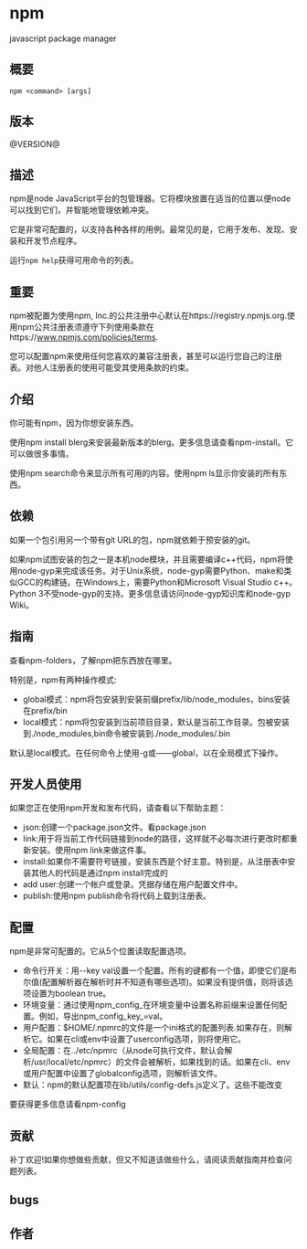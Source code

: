 # npm
javascript package manager
## 概要
```cli
npm <command> [args]
```
## 版本
@VERSION@
## 描述
npm是node JavaScript平台的包管理器。它将模块放置在适当的位置以便node可以找到它们，并智能地管理依赖冲突。

它是非常可配置的，以支持各种各样的用例。最常见的是，它用于发布、发现、安装和开发节点程序。

运行`npm help`获得可用命令的列表。
## 重要
npm被配置为使用npm, Inc.的公共注册中心默认在https://registry.npmjs.org.使用npm公共注册表须遵守下列使用条款在https://www.npmjs.com/policies/terms.

您可以配置npm来使用任何您喜欢的兼容注册表，甚至可以运行您自己的注册表。对他人注册表的使用可能受其使用条款的约束。
## 介绍
你可能有npm，因为你想安装东西。

使用npm install blerg来安装最新版本的blerg。更多信息请查看npm-install。它可以做很多事情。

使用npm search命令来显示所有可用的内容。使用npm ls显示你安装的所有东西。
## 依赖
如果一个包引用另一个带有git URL的包，npm就依赖于预安装的git。

如果npm试图安装的包之一是本机node模块，并且需要编译c++代码，npm将使用node-gyp来完成该任务。对于Unix系统，node-gyp需要Python、make和类似GCC的构建链。在Windows上，需要Python和Microsoft Visual Studio c++。Python 3不受node-gyp的支持。更多信息请访问node-gyp知识库和node-gyp Wiki。
## 指南
查看npm-folders，了解npm把东西放在哪里。

特别是，npm有两种操作模式:
* global模式：npm将包安装到安装前缀prefix/lib/node_modules，bins安装在prefix/bin
* local模式：npm将包安装到当前项目目录，默认是当前工作目录。包被安装到./node_modules,bin命令被安装到./node_modules/.bin

默认是local模式。在任何命令上使用-g或——global，以在全局模式下操作。
## 开发人员使用
如果您正在使用npm开发和发布代码，请查看以下帮助主题：
* json:创建一个package.json文件。看package.json
* link:用于将当前工作代码链接到node的路径，这样就不必每次进行更改时都重新安装。使用npm link来做这件事。
* install:如果你不需要符号链接，安装东西是个好主意。特别是，从注册表中安装其他人的代码是通过npm install完成的
* add user:创建一个帐户或登录。凭据存储在用户配置文件中。
* publish:使用npm publish命令将代码上载到注册表。
## 配置
npm是非常可配置的。它从5个位置读取配置选项。
* 命令行开关：用--key val设置一个配置。所有的键都有一个值，即使它们是布尔值(配置解析器在解析时并不知道有哪些选项)。如果没有提供值，则将该选项设置为boolean true。
* 环境变量：通过使用npm_config_在环境变量中设置名称前缀来设置任何配置。例如，导出npm_config_key_=val。
* 用户配置：$HOME/.npmrc的文件是一个ini格式的配置列表.如果存在，则解析它。如果在cli或env中设置了userconfig选项，则将使用它。
* 全局配置：在../etc/npmrc（从node可执行文件，默认会解析/usr/local/etc/npmrc）的文件会被解析，如果找到的话。如果在cli、env或用户配置中设置了globalconfig选项，则解析该文件。
* 默认：npm的默认配置项在lib/utils/config-defs.js定义了。这些不能改变

要获得更多信息请看npm-config
## 贡献
补丁欢迎!如果你想做些贡献，但又不知道该做些什么，请阅读贡献指南并检查问题列表。
## bugs

## 作者